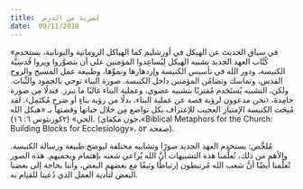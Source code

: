 ```yaml
---
title:  لمزيد من الدرس
date:  09/11/2018
---
```


«في سياق الحديث عن الهيكل في أورشليم كما الهياكل الرومانية واليونانية، يستخدم كُتَّاب العهد الجديد تشبيه الهيكل لِيُساعِدوا المؤمنين على أن يتصوَّروا ويروا قُدسِيَّة الكنيسة، ودور الله في تأسيس الكنيسة وإزدهارها ونموِّها، وطبيعة عمل المسيح والروح القدس، وتماسك وتضامُن المؤمنين داخل الكنيسة. صورة البناء توحي بالجمود والثَّبات. ولكن، التشبيه يُستَخدم مُقترنًا بتشبيه عضوي، وعملية البناء غالبًا ما تبرز. فبدلًا مِن صورة جامِدة، ‹نحن مدعوون لرؤية قصة عن عملية البناء، بدلًا من رؤية بناءٍ أو صَرحٍ مُكتَمِل›. لقد مُنِحَت الكنيسة الإمتياز العجيب للإعتراف بكل تواضع مِن خلال حياتها وقصتها بـ «هيكل الله الحي» (٢كورنثوس ٦: ١٦). (جون مكفاي،«Biblical Metaphors for the Church: Building Blocks for Ecclesiology»، صفحة ٥٢).

مُلخَّص: يستخدم العهد الجديد صورًا وتشابيه مختلفة ليوضح طبيعة ورسالة الكنيسة. والأهم من ذلك، تُعلِّمنا هذه التشبيهات أنَّ الله يُراعي شعبه بإهتمام ويحميهم. هذه الصور تُعلِّمنا أيضًا أنَّ شعب الله مُرتبطون إرتباطًا وثيقًا مع بعضهم البعض، وأننا بحاجة إلى بعضنا البعض لتأدية العمل الذي دُعينا للقيام به.
